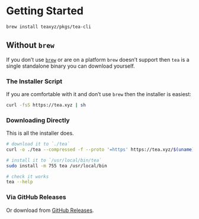 # Getting Started

```sh
brew install teaxyz/pkgs/tea-cli
```

## Without `brew`

If you don’t use [`brew`] or are on a platform `brew` doesn’t support  then
`tea` is a single standalone binary you can download yourself.

### The Installer Script

If you are comfortable with it and don’t use `brew` then the installer is
easiest:

```sh
curl -fsS https://tea.xyz | sh
```

### Downloading Directly

This is all the installer does.

```sh
# download it to `./tea`
curl -o ./tea --compressed -f --proto '=https' https://tea.xyz/$(uname)/$(uname -m)

# install it to `/usr/local/bin/tea`
sudo install -m 755 tea /usr/local/bin

# check it works
tea --help
```

</details>

### Via GitHub Releases

Or download from [GitHub Releases].


[`brew`]: https://brew.sh
[GitHub Releases]: https://github.com/teaxyz/cli/releases
